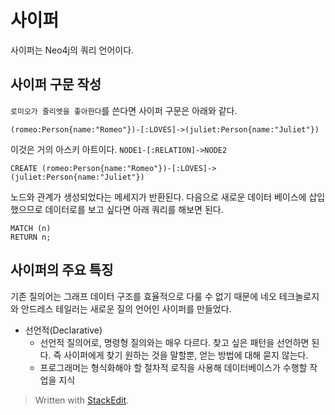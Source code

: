 # 사이퍼 

사이퍼는 Neo4j의 쿼리 언어이다. 

## 사이퍼 구문 작성

`로미오가 줄리엣을 좋아한다`를 쓴다면 사이퍼 구문은 아래와 같다. 

```
(romeo:Person{name:"Romeo"})-[:LOVES]->(juliet:Person{name:"Juliet"})
```

이것은 거의 아스키 아트이다. 
`NODE1-[:RELATION]->NODE2`

```
CREATE (romeo:Person{name:"Romeo"})-[:LOVES]->(juliet:Person{name:"Juliet"})
```

노드와 관계가 생성되었다는 메세지가 반환된다. 다음으로 새로운 데이터 베이스에 삽입했으므로 데이터로를 보고 싶다면 아래 쿼리를 해보면 된다.

```
MATCH (n)
RETURN n;
```

## 사이퍼의 주요 특징

기존 질의어는 그래프 데이터 구조를 효율적으로 다룰 수 없기 때문에 네오 테크놀로지와 안드레스 테일러는 새로운 질의 언어인 사이퍼를 만들었다. 

* 선언적(Declarative)
	* 선언적 질의어로, 명령형 질의와는 매우 다르다. 찾고 싶은 패턴을 선언하면 된다. 즉 사이퍼에게 찾기 원하는 것을 말할뿐, 얻는 방법에 대해 묻지 않는다. 
	* 프로그래머는 형식화해야 할 절차적 로직을 사용해 데이터베이스가 수행할 작업을 지식


> Written with [StackEdit](https://stackedit.io/).
<!--stackedit_data:
eyJoaXN0b3J5IjpbLTU0MTA4NTQ5Nyw2MzI2MDE1MzIsLTExMD
M4NzU4NDMsMjEyMzgxMjA5MF19
-->